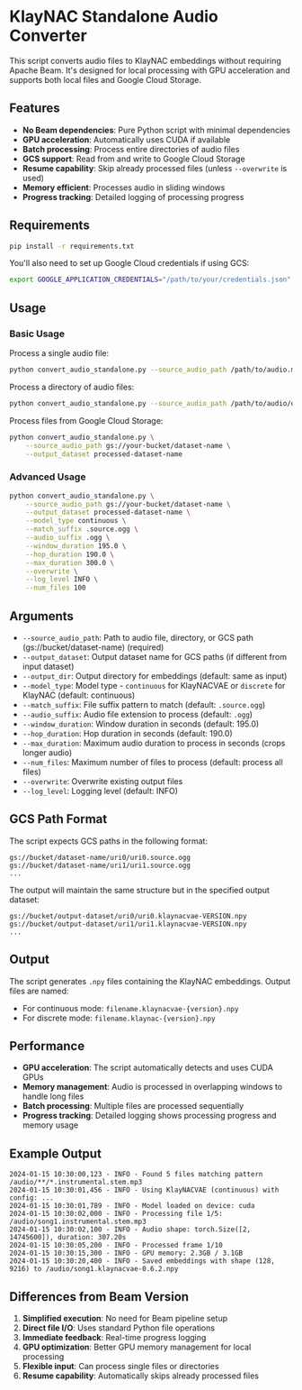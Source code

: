 # KlayNAC Standalone Audio Converter

This script converts audio files to KlayNAC embeddings without requiring Apache Beam. It's designed for local processing with GPU acceleration and supports both local files and Google Cloud Storage.

## Features

- **No Beam dependencies**: Pure Python script with minimal dependencies
- **GPU acceleration**: Automatically uses CUDA if available
- **Batch processing**: Process entire directories of audio files
- **GCS support**: Read from and write to Google Cloud Storage
- **Resume capability**: Skip already processed files (unless `--overwrite` is used)
- **Memory efficient**: Processes audio in sliding windows
- **Progress tracking**: Detailed logging of processing progress

## Requirements

```bash
pip install -r requirements.txt
```

You'll also need to set up Google Cloud credentials if using GCS:
```bash
export GOOGLE_APPLICATION_CREDENTIALS="/path/to/your/credentials.json"
```

## Usage

### Basic Usage

Process a single audio file:
```bash
python convert_audio_standalone.py --source_audio_path /path/to/audio.mp3
```

Process a directory of audio files:
```bash
python convert_audio_standalone.py --source_audio_path /path/to/audio/directory/
```

Process files from Google Cloud Storage:
```bash
python convert_audio_standalone.py \
    --source_audio_path gs://your-bucket/dataset-name \
    --output_dataset processed-dataset-name
```

### Advanced Usage

```bash
python convert_audio_standalone.py \
    --source_audio_path gs://your-bucket/dataset-name \
    --output_dataset processed-dataset-name \
    --model_type continuous \
    --match_suffix .source.ogg \
    --audio_suffix .ogg \
    --window_duration 195.0 \
    --hop_duration 190.0 \
    --max_duration 300.0 \
    --overwrite \
    --log_level INFO \
    --num_files 100
```

## Arguments

- `--source_audio_path`: Path to audio file, directory, or GCS path (gs://bucket/dataset-name) (required)
- `--output_dataset`: Output dataset name for GCS paths (if different from input dataset)
- `--output_dir`: Output directory for embeddings (default: same as input)
- `--model_type`: Model type - `continuous` for KlayNACVAE or `discrete` for KlayNAC (default: continuous)
- `--match_suffix`: File suffix pattern to match (default: `.source.ogg`)
- `--audio_suffix`: Audio file extension to process (default: `.ogg`)
- `--window_duration`: Window duration in seconds (default: 195.0)
- `--hop_duration`: Hop duration in seconds (default: 190.0)
- `--max_duration`: Maximum audio duration to process in seconds (crops longer audio)
- `--num_files`: Maximum number of files to process (default: process all files)
- `--overwrite`: Overwrite existing output files
- `--log_level`: Logging level (default: INFO)

## GCS Path Format

The script expects GCS paths in the following format:
```
gs://bucket/dataset-name/uri0/uri0.source.ogg
gs://bucket/dataset-name/uri1/uri1.source.ogg
...
```

The output will maintain the same structure but in the specified output dataset:
```
gs://bucket/output-dataset/uri0/uri0.klaynacvae-VERSION.npy
gs://bucket/output-dataset/uri1/uri1.klaynacvae-VERSION.npy
...
```

## Output

The script generates `.npy` files containing the KlayNAC embeddings. Output files are named:
- For continuous mode: `filename.klaynacvae-{version}.npy`
- For discrete mode: `filename.klaynac-{version}.npy`

## Performance

- **GPU acceleration**: The script automatically detects and uses CUDA GPUs
- **Memory management**: Audio is processed in overlapping windows to handle long files
- **Batch processing**: Multiple files are processed sequentially
- **Progress tracking**: Detailed logging shows processing progress and memory usage

## Example Output

```
2024-01-15 10:30:00,123 - INFO - Found 5 files matching pattern /audio/**/*.instrumental.stem.mp3
2024-01-15 10:30:01,456 - INFO - Using KlayNACVAE (continuous) with config: ...
2024-01-15 10:30:01,789 - INFO - Model loaded on device: cuda
2024-01-15 10:30:02,000 - INFO - Processing file 1/5: /audio/song1.instrumental.stem.mp3
2024-01-15 10:30:02,100 - INFO - Audio shape: torch.Size([2, 14745600]), duration: 307.20s
2024-01-15 10:30:05,200 - INFO - Processed frame 1/10
2024-01-15 10:30:15,300 - INFO - GPU memory: 2.3GB / 3.1GB
2024-01-15 10:30:20,400 - INFO - Saved embeddings with shape (128, 9216) to /audio/song1.klaynacvae-0.6.2.npy
```

## Differences from Beam Version

1. **Simplified execution**: No need for Beam pipeline setup
2. **Direct file I/O**: Uses standard Python file operations
3. **Immediate feedback**: Real-time progress logging
4. **GPU optimization**: Better GPU memory management for local processing
5. **Flexible input**: Can process single files or directories
6. **Resume capability**: Automatically skips already processed files 